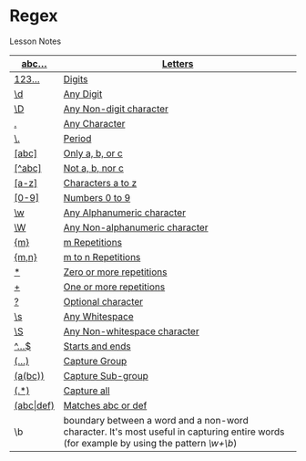 # Regex

Lesson Notes

| [abc…](https://regexone.com/lesson/introduction\_abcs)        | [Letters](https://regexone.com/lesson/introduction\_abcs)                                                                               |
| ------------------------------------------------------------- | --------------------------------------------------------------------------------------------------------------------------------------- |
| [123…](https://regexone.com/lesson/letters\_and\_digits)      | [Digits](https://regexone.com/lesson/letters\_and\_digits)                                                                              |
| [\d](https://regexone.com/lesson/letters\_and\_digits)        | [Any Digit](https://regexone.com/lesson/letters\_and\_digits)                                                                           |
| [\D](https://regexone.com/lesson/letters\_and\_digits)        | [Any Non-digit character](https://regexone.com/lesson/letters\_and\_digits)                                                             |
| [.](https://regexone.com/lesson/wildcards\_dot)               | [Any Character](https://regexone.com/lesson/wildcards\_dot)                                                                             |
| [\\.](https://regexone.com/lesson/wildcards\_dot)             | [Period](https://regexone.com/lesson/wildcards\_dot)                                                                                    |
| [\[abc\]](https://regexone.com/lesson/matching\_characters)   | [Only a, b, or c](https://regexone.com/lesson/matching\_characters)                                                                     |
| [\[^abc\]](https://regexone.com/lesson/excluding\_characters) | [Not a, b, nor c](https://regexone.com/lesson/excluding\_characters)                                                                    |
| [\[a-z\]](https://regexone.com/lesson/character\_ranges)      | [Characters a to z](https://regexone.com/lesson/character\_ranges)                                                                      |
| [\[0-9\]](https://regexone.com/lesson/character\_ranges)      | [Numbers 0 to 9](https://regexone.com/lesson/character\_ranges)                                                                         |
| [\w](https://regexone.com/lesson/character\_ranges)           | [Any Alphanumeric character](https://regexone.com/lesson/character\_ranges)                                                             |
| [\W](https://regexone.com/lesson/character\_ranges)           | [Any Non-alphanumeric character](https://regexone.com/lesson/character\_ranges)                                                         |
| [{m}](https://regexone.com/lesson/repeating\_characters)      | [m Repetitions](https://regexone.com/lesson/repeating\_characters)                                                                      |
| [{m,n}](https://regexone.com/lesson/repeating\_characters)    | [m to n Repetitions](https://regexone.com/lesson/repeating\_characters)                                                                 |
| [\*](https://regexone.com/lesson/kleene\_operators)           | [Zero or more repetitions](https://regexone.com/lesson/kleene\_operators)                                                               |
| [+](https://regexone.com/lesson/kleene\_operators)            | [One or more repetitions](https://regexone.com/lesson/kleene\_operators)                                                                |
| [?](https://regexone.com/lesson/optional\_characters)         | [Optional character](https://regexone.com/lesson/optional\_characters)                                                                  |
| [\s](https://regexone.com/lesson/whitespaces)                 | [Any Whitespace](https://regexone.com/lesson/whitespaces)                                                                               |
| [\S](https://regexone.com/lesson/whitespaces)                 | [Any Non-whitespace character](https://regexone.com/lesson/whitespaces)                                                                 |
| [^…$](https://regexone.com/lesson/line\_beginning\_end)       | [Starts and ends](https://regexone.com/lesson/line\_beginning\_end)                                                                     |
| [(…)](https://regexone.com/lesson/capturing\_groups)          | [Capture Group](https://regexone.com/lesson/capturing\_groups)                                                                          |
| [(a(bc))](https://regexone.com/lesson/nested\_groups)         | [Capture Sub-group](https://regexone.com/lesson/nested\_groups)                                                                         |
| [(.\*)](https://regexone.com/lesson/more\_groups)             | [Capture all](https://regexone.com/lesson/more\_groups)                                                                                 |
| [(abc\|def)](https://regexone.com/lesson/conditionals)        | [Matches abc or def](https://regexone.com/lesson/conditionals)                                                                          |
| \b                                                            | boundary between a word and a non-word character. It's most useful in capturing entire words (for example by using the pattern _\w+\b_) |
